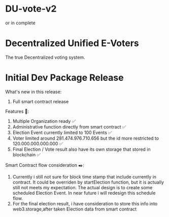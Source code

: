 # DU-vote-v2
or in complete
# Decentralized Unified E-Voters
The true Decentralized voting system.



# Initial Dev Package Release 
What's new in this release:

1. Full smart contract release

Features 📢:
1. Multiple Organization ready ✅
2. Administrative function directly from smart contract ✅
3. Election Event currently limited to 100 Events ✅
4. Voter limited around  281.474.976.710.656 but the id more restricted to 120.000.000.000.000 ✅
5. Final Election / Vote result also have its own storage that stored in blockchain ✅

Smart Contract flow consideration ✒️:

1. Currently i still not sure for block time stamp that include currently in contract.
It could be overriden by startElection function, but it is actually still not meets my expectation.
The actual design is to create some scheduled Election Event. In near future i will redesign this schedule flow.
2. For the final election result, i have consideration to store this info into web3.storage,after taken Election data from smart contract

